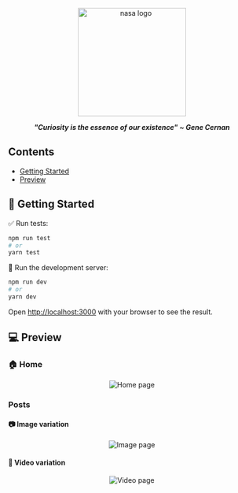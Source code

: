 <p align="center"><img src=https://logodownload.org/wp-content/uploads/2019/03/nasa-logo-0-599x599.png alt="nasa logo" width= "220px"valign="middle"/></p> 
<p size="10px" align="center" ><em><b>"Curiosity is the essence of our existence" ~ Gene Cernan</b></em></p>

## Contents

- [Getting Started](#🔰-getting-started)
- [Preview](#💻-preview)

## 🔰 Getting Started

✅ Run tests:

```bash
npm run test
# or
yarn test
```

🚀 Run the development server:

```bash
npm run dev
# or
yarn dev
```

Open [http://localhost:3000](http://localhost:3000) with your browser to see the result.

## 💻 Preview

### 🏠 Home

<p align="center">
  <img src="https://i.imgur.com/9GZfUai.png" alt="Home page" align="center">
</p>

### Posts

#### 📷 Image variation

<p align="center">
  <img src="https://i.imgur.com/54gONYi.png" alt="Image page" align="center">
</p>

#### 🎥 Video variation

<p align="center">
  <img src="https://i.imgur.com/6y3Pchc.png" alt="Video page" align="center">
</p>
